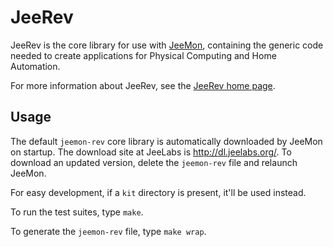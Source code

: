 JeeRev
======

JeeRev is the core library for use with [JeeMon][1], containing the generic code
needed to create applications for Physical Computing and Home Automation.

For more information about JeeRev, see the [JeeRev home page][2].

Usage
-----

The default `jeemon-rev` core library is automatically downloaded by JeeMon on
startup. The download site at JeeLabs is <http://dl.jeelabs.org/>. To download
an updated version, delete the `jeemon-rev` file and relaunch JeeMon.

For easy development, if a `kit` directory is present, it'll be used instead.

To run the test suites, type `make`.

To generate the `jeemon-rev` file, type `make wrap`.

  [1]: http://jeelabs.net/projects/jeemon/wiki
  [2]: http://jeelabs.net/projects/jeerev/wiki
